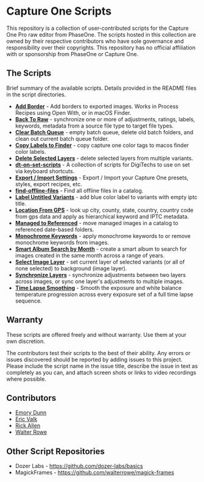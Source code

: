 # Capture One Scripts

This repository is a collection of user-contributed scripts for the Capture One Pro raw editor from PhaseOne. The scripts hosted in this collection are owned by their respective contributors who have sole governance and responsibility over their copyrights. This repository has no official affiliation with or sponsorship from PhaseOne or Capture One.

## The Scripts

Brief summary of the available scripts.  Details provided in the README files in the script directories.

* **[Add Border](add-border/)** - Add borders to exported images.  Works in Process Recipes using Open With, or in macOS Finder.
* **[Back To Raw](back-to-raw/)** - synchronize one or more of adjustments, ratings, labels, keywords, metadata from a source file type to target file types.
* **[Clear Batch Queue](clear-batch-queue/)** - empty batch queue, delete old batch folders, and clean out current batch queue folder.
* **[Copy Labels to Finder](copy-labels-to-finder/)** - copy capture one color tags to macos finder color labels.
* **[Delete Selected Layers](delete-selected-layers/)** - delete selected layers from multiple variants.
* **[dt-on-set-scripts](dt-on-set-scripts/)** - A collection of scripts for DigiTechs to use on set via keyboard shortcuts.
* **[Export / Import Settings](settings-export-import/)** - Export / Import your Capture One presets, styles, export recipes, etc.
* **[find-offline-files](find-offline-files/)** - Find all offline files in a catalog.
* **[Label Untitled Variants](label-untitled-variants/)** - add blue color label to variants with empty iptc title.
* **[Location From GPS](location-from-gps/)** - look up city, county, state, country, country code from gps data and apply as hierarchical keyword and IPTC metadata.
* **[Managed to Referenced](managed-to-referenced/)** - move managed images in a catalog to referenced date-based folders.
* **[Monochrome Keywords](monochrome-keywords/)** - apply monochrome keywords to or remove monochrome keywords from images.
* **[Smart Album Search by Month](search-by-month/)** - create a smart album to search for images created in the same month across a range of years.
* **[Select Image Layer](select-image-layer/)** - set current layer of selected variants (or all of none selected) to background (image layer).
* **[Synchronize Layers](sync-layer-adjustments/)** - synchronize adjustments between two layers across images, or sync one layer's adjustments to multiple images.
* **[Time Lapse Smoothing](time-lapse-smoothing/)** - Smooth the exposure and white balance temperature progression across every exposure set of a full time lapse sequence.

## Warranty

These scripts are offered freely and without warranty. Use them at your own discretion.

The contributors test their scripts to the best of their ability. Any errors or issues discovered should be reported by adding issues to this project. Please include the script name in the issue title, describe the issue in text as completely as you can, and attach screen shots or links to video recordings where possible.

## Contributors

* [Emory Dunn](https://github.com/emorydunn/CaptureOneScripts)
* [Eric Valk](https://github.com/EricNepean)
* [Rick Allen](https://github.com/rick-allen)
* [Walter Rowe](https://github.com/walterrowe)

## Other Script Repositories

- Dozer Labs - https://github.com/dozer-labs/basics
- MagickFrames - https://github.com/walterrowe/magick-frames

